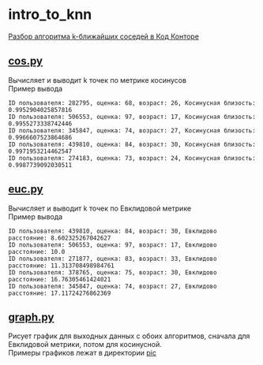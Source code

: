 # intro_to_knn
[Разбор алгоритма k-ближайших соседей в Код Конторе](https://code-kontora.ru/?go=all/knn/)

## [cos.py](/cos.py)  
Вычисляет и выводит k точек по метрике косинусов  
Пример вывода
```
ID пользователя: 282795, оценка: 68, возраст: 26, Косинусная близость: 0.9952904025857816
ID пользователя: 506553, оценка: 97, возраст: 17, Косинусная близость: 0.9955273338742446
ID пользователя: 345847, оценка: 74, возраст: 27, Косинусная близость: 0.9966607523864686
ID пользователя: 439810, оценка: 84, возраст: 30, Косинусная близость: 0.9971953214462547
ID пользователя: 274183, оценка: 73, возраст: 24, Косинусная близость: 0.9987739092030511
```

## [euc.py](/euc.py)  
Вычисляет и выводит k точек по Евклидовой метрике  
Пример вывода  
```
ID пользователя: 439810, оценка: 84, возраст: 30, Евклидово расстояние: 8.602325267042627
ID пользователя: 506553, оценка: 97, возраст: 17, Евклидово расстояние: 10.0
ID пользователя: 271877, оценка: 83, возраст: 33, Евклидово расстояние: 11.313708498984761
ID пользователя: 378765, оценка: 75, возраст: 30, Евклидово расстояние: 16.76305461424021
ID пользователя: 345847, оценка: 74, возраст: 27, Евклидово расстояние: 17.11724276862369
```
## [graph.py](/graph.py)  
Рисует график для выходных данных с обоих алгоритмов, сначала для Евклидовой метрики, потом для косинусной.  
Примеры графиков лежат в директории [pic](/pic)
